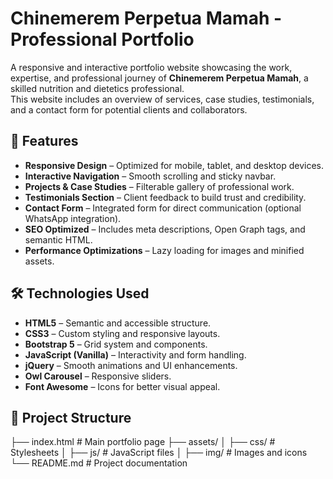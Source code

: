 # Chinemerem Perpetua Mamah - Professional Portfolio

A responsive and interactive portfolio website showcasing the work, expertise, and professional journey of **Chinemerem Perpetua Mamah**, a skilled nutrition and dietetics professional.  
This website includes an overview of services, case studies, testimonials, and a contact form for potential clients and collaborators.

## 🚀 Features
- **Responsive Design** – Optimized for mobile, tablet, and desktop devices.
- **Interactive Navigation** – Smooth scrolling and sticky navbar.
- **Projects & Case Studies** – Filterable gallery of professional work.
- **Testimonials Section** – Client feedback to build trust and credibility.
- **Contact Form** – Integrated form for direct communication (optional WhatsApp integration).
- **SEO Optimized** – Includes meta descriptions, Open Graph tags, and semantic HTML.
- **Performance Optimizations** – Lazy loading for images and minified assets.

## 🛠️ Technologies Used
- **HTML5** – Semantic and accessible structure.
- **CSS3** – Custom styling and responsive layouts.
- **Bootstrap 5** – Grid system and components.
- **JavaScript (Vanilla)** – Interactivity and form handling.
- **jQuery** – Smooth animations and UI enhancements.
- **Owl Carousel** – Responsive sliders.
- **Font Awesome** – Icons for better visual appeal.

## 📂 Project Structure
├── index.html # Main portfolio page
├── assets/
│ ├── css/ # Stylesheets
│ ├── js/ # JavaScript files
│ ├── img/ # Images and icons
└── README.md # Project documentation